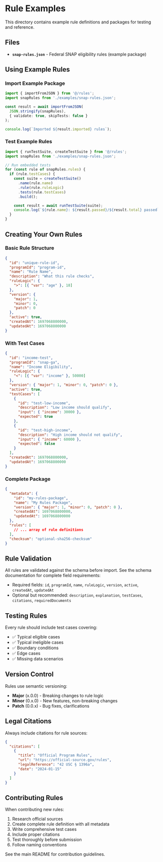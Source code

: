 # Rule Examples

This directory contains example rule definitions and packages for testing and reference.

## Files

- **`snap-rules.json`** - Federal SNAP eligibility rules (example package)

## Using Example Rules

### Import Example Package

```typescript
import { importFromJSON } from '@/rules';
import snapRules from './examples/snap-rules.json';

const result = await importFromJSON(
  JSON.stringify(snapRules),
  { validate: true, skipTests: false }
);

console.log(`Imported ${result.imported} rules`);
```

### Test Example Rules

```typescript
import { runTestSuite, createTestSuite } from '@/rules';
import snapRules from './examples/snap-rules.json';

// Run embedded tests
for (const rule of snapRules.rules) {
  if (rule.testCases) {
    const suite = createTestSuite()
      .name(rule.name)
      .rule(rule.ruleLogic)
      .tests(rule.testCases)
      .build();

    const result = await runTestSuite(suite);
    console.log(`${rule.name}: ${result.passed}/${result.total} passed`);
  }
}
```

## Creating Your Own Rules

### Basic Rule Structure

```json
{
  "id": "unique-rule-id",
  "programId": "program-id",
  "name": "Rule Name",
  "description": "What this rule checks",
  "ruleLogic": {
    ">": [{ "var": "age" }, 18]
  },
  "version": {
    "major": 1,
    "minor": 0,
    "patch": 0
  },
  "active": true,
  "createdAt": 1697068800000,
  "updatedAt": 1697068800000
}
```

### With Test Cases

```json
{
  "id": "income-test",
  "programId": "snap-ga",
  "name": "Income Eligibility",
  "ruleLogic": {
    "<": [{ "var": "income" }, 50000]
  },
  "version": { "major": 1, "minor": 0, "patch": 0 },
  "active": true,
  "testCases": [
    {
      "id": "test-low-income",
      "description": "Low income should qualify",
      "input": { "income": 30000 },
      "expected": true
    },
    {
      "id": "test-high-income",
      "description": "High income should not qualify",
      "input": { "income": 60000 },
      "expected": false
    }
  ],
  "createdAt": 1697068800000,
  "updatedAt": 1697068800000
}
```

### Complete Package

```json
{
  "metadata": {
    "id": "my-rules-package",
    "name": "My Rules Package",
    "version": { "major": 1, "minor": 0, "patch": 0 },
    "createdAt": 1697068800000,
    "updatedAt": 1697068800000
  },
  "rules": [
    // ... array of rule definitions
  ],
  "checksum": "optional-sha256-checksum"
}
```

## Rule Validation

All rules are validated against the schema before import. See the schema documentation for complete field requirements:

- Required fields: `id`, `programId`, `name`, `ruleLogic`, `version`, `active`, `createdAt`, `updatedAt`
- Optional but recommended: `description`, `explanation`, `testCases`, `citations`, `requiredDocuments`

## Testing Rules

Every rule should include test cases covering:
- ✅ Typical eligible cases
- ✅ Typical ineligible cases
- ✅ Boundary conditions
- ✅ Edge cases
- ✅ Missing data scenarios

## Version Control

Rules use semantic versioning:
- **Major** (x.0.0) - Breaking changes to rule logic
- **Minor** (0.x.0) - New features, non-breaking changes
- **Patch** (0.0.x) - Bug fixes, clarifications

## Legal Citations

Always include citations for rule sources:

```json
{
  "citations": [
    {
      "title": "Official Program Rules",
      "url": "https://official-source.gov/rules",
      "legalReference": "42 USC § 1396a",
      "date": "2024-01-15"
    }
  ]
}
```

## Contributing Rules

When contributing new rules:

1. Research official sources
2. Create complete rule definition with all metadata
3. Write comprehensive test cases
4. Include proper citations
5. Test thoroughly before submission
6. Follow naming conventions

See the main README for contribution guidelines.

